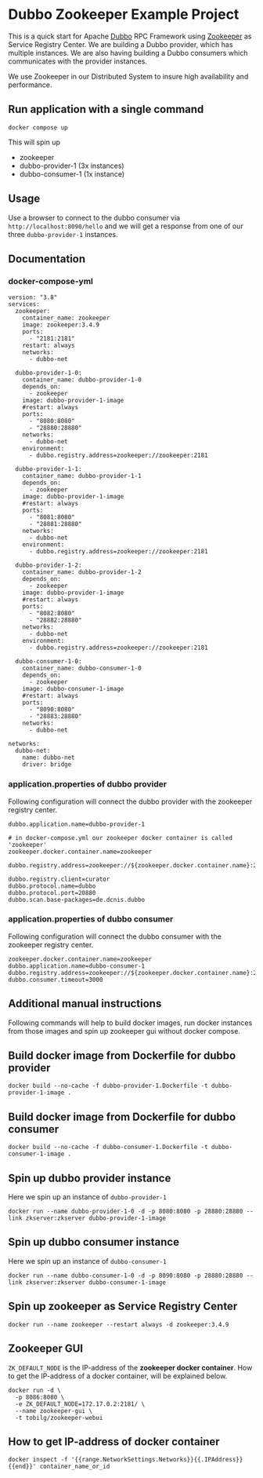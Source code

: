 
# Dubbo Zookeeper Example Project

This is a quick start for Apache <a href="https://dubbo.apache.org/en/">Dubbo</a> RPC Framework using <a href="https://zookeeper.apache.org/">Zookeeper</a> as Service Registry Center.
We are building a Dubbo provider, which has multiple instances.
We are also having building a Dubbo consumers which communicates with the provider instances.

We use Zookeeper in our Distributed System to insure high availability and performance.

## Run application with a single command
```
docker compose up
```
This will spin up
- zookeeper
- dubbo-provider-1 (3x instances)
- dubbo-consumer-1 (1x instance)

## Usage
Use a browser to connect to the dubbo consumer via ```http://localhost:8090/hello```
and we will get a response from one of our three ```dubbo-provider-1``` instances.

## Documentation

### docker-compose-yml

```
version: "3.8"
services:
  zookeeper:
    container_name: zookeeper
    image: zookeeper:3.4.9
    ports:
      - "2181:2181"
    restart: always
    networks:
      - dubbo-net

  dubbo-provider-1-0:
    container_name: dubbo-provider-1-0
    depends_on:
      - zookeeper
    image: dubbo-provider-1-image
    #restart: always
    ports:
      - "8080:8080"
      - "28880:28880"
    networks:
      - dubbo-net
    environment:
      - dubbo.registry.address=zookeeper://zookeeper:2181

  dubbo-provider-1-1:
    container_name: dubbo-provider-1-1
    depends_on:
      - zookeeper
    image: dubbo-provider-1-image
    #restart: always
    ports:
      - "8081:8080"
      - "28881:28880"
    networks:
      - dubbo-net
    environment:
      - dubbo.registry.address=zookeeper://zookeeper:2181

  dubbo-provider-1-2:
    container_name: dubbo-provider-1-2
    depends_on:
      - zookeeper
    image: dubbo-provider-1-image
    #restart: always
    ports:
      - "8082:8080"
      - "28882:28880"
    networks:
      - dubbo-net
    environment:
      - dubbo.registry.address=zookeeper://zookeeper:2181

  dubbo-consumer-1-0:
    container_name: dubbo-consumer-1-0
    depends_on:
      - zookeeper
    image: dubbo-consumer-1-image
    #restart: always
    ports:
      - "8090:8080"
      - "28883:28880"
    networks:
      - dubbo-net

networks:
  dubbo-net:
    name: dubbo-net
    driver: bridge
```

### application.properties of dubbo provider
Following configuration will connect the dubbo provider with the zookeeper registry center.
```
dubbo.application.name=dubbo-provider-1

# in docker-compose.yml our zookeeper docker container is called 'zookeeper'
zookeeper.docker.container.name=zookeeper

dubbo.registry.address=zookeeper://${zookeeper.docker.container.name}:2181

dubbo.registry.client=curator
dubbo.protocol.name=dubbo
dubbo.protocol.port=20880
dubbo.scan.base-packages=de.dcnis.dubbo
```

### application.properties of dubbo consumer

Following configuration will connect the dubbo consumer with the zookeeper registry center.

```
zookeeper.docker.container.name=zookeeper
dubbo.application.name=dubbo-consumer-1
dubbo.registry.address=zookeeper://${zookeeper.docker.container.name}:2181
dubbo.consumer.timeout=3000
```

## Additional manual instructions

Following commands will help to build docker images, run docker instances from those images and spin up zookeeper gui without docker compose.

## Build docker image from Dockerfile for dubbo provider

```
docker build --no-cache -f dubbo-provider-1.Dockerfile -t dubbo-provider-1-image .
```

## Build docker image from Dockerfile for dubbo consumer

```
docker build --no-cache -f dubbo-consumer-1.Dockerfile -t dubbo-consumer-1-image .
```

## Spin up dubbo provider instance

Here we spin up an instance of ```dubbo-provider-1```
```
docker run --name dubbo-provider-1-0 -d -p 8080:8080 -p 28880:28880 --link zkserver:zkserver dubbo-provider-1-image
```

## Spin up dubbo consumer instance

Here we spin up an instance of ```dubbo-consumer-1```
```
docker run --name dubbo-consumer-1-0 -d -p 8090:8080 -p 28880:28880 --link zkserver:zkserver dubbo-consumer-1-image
```

## Spin up zookeeper as Service Registry Center
```
docker run --name zookeeper --restart always -d zookeeper:3.4.9
```

## Zookeeper GUI

```ZK_DEFAULT_NODE``` is the IP-address of the **zookeeper docker container**.
How to get the IP-address of a docker container, will be explained below.

```
docker run -d \
  -p 8086:8080 \
  -e ZK_DEFAULT_NODE=172.17.0.2:2181/ \
  --name zookeeper-gui \
  -t tobilg/zookeeper-webui
```

## How to get IP-address of docker container

```
docker inspect -f '{{range.NetworkSettings.Networks}}{{.IPAddress}}{{end}}' container_name_or_id
```
